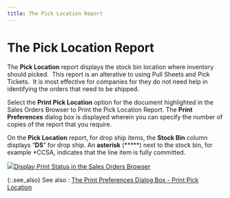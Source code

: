 ```yaml
---
title: The Pick Location Report
---
```


# The Pick Location Report


The **Pick Location**  report displays the stock bin location where inventory should picked.   This report  is an alterative to using Pull Sheets and Pick Tickets.  It  is most effective for companies for they do not need help in identifying  the orders that need to be shipped.


Select the **Print Pick Location**  option for the document highlighted in the Sales Orders Browser to Print  the Pick Location Report. The **Print Preferences**  dialog box is displayed wherein you can specify the number of copies of  the report that you require.


On the **Pick Location**  report, for drop ship items, the **Stock 
 Bin** column displays “**DS**”  for drop ship. An **asterisk** (*****) next to the stock bin, for example  \*CCSA, indicates that the line item is fully committed.


![]({{site.sp_baseurl}}/img/lens.gif)[Display  Print Status in the Sales Orders Browser]({{site.sp_baseurl}}/sales-docs/sales-orders/sales-orders-browser/display_print_status_in_the_sales_orders_browser_sal.html)


{:.see_also}
See also
: [The  Print Preferences Dialog Box - Print Pick Location]({{site.sp_baseurl}}/misc/the_print_preferences_dialog_box_-_print_pick_location.html)
